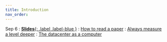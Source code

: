 ```yaml
---
title: Introduction
nav_order: 
---
```


Sep 6
: [**Slides**{: .label .label-blue }](https://nebula-cu.github.io/coms-e6998/assets/week1.pdf)
: [How to read a paper](https://www.cs.princeton.edu/courses/archive/fall10/cos597B/papers/howtoread-mitzenmacher.pdf)
: [Always measure a level deeper](https://cacm.acm.org/research/always-measure-one-level-deeper/#:~:text=Rule%204%3A%20Always%20measure%20one,performance%20at%20the%20higher%20level.)
: [The datacenter as a computer](https://pages.cs.wisc.edu/~shivaram/cs744-readings/dc-computer-v3.pdf)

<!-- Sep 29
: **Section**{: .label .label-purple }[Intro to Java](#)
  : [Solution](#)

Sep 30
: [Variables & Objects](#)
  : [1.2](#), [2.1](#)

Oct 1
: **Lab**{: .label .label-purple } [Intro to Java](#)

Oct 2
: [Tracing, IntLists, & Recursion](#)
  : [2.1](#)
: **HW 1 due**{: .label .label-red } -->
